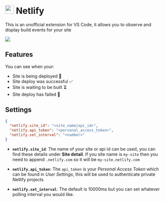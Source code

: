 # <img src="https://www.netlify.com/img/press/logos/logomark.png" style="width: 1em"> Netlify

This is an unofficial extension for VS Code, it allows you to observe and display build events for your site

![](https://i.ibb.co/dDTT78R/Screenshot-from-2019-09-23-18-27-29.png)

## Features
You can see when your:

* Site is being deployed 🔄
* Site deploy was successful ✅
* Site is waiting to be built ⏳
* Site deploy has failed 🚫

## Settings

```json
{
  "netlify.site_id": "<site_name|api_id>",
  "netlify.api_token": "<personal_access_token>",
  "netlify.set_interval": "<number>"
}
```

* **`netlify.site_id`**: The name of your site or api id can be used, you can find these details under **Site detail**. If you site name is `my-site` then you need to append `.netlify.com` so it will be `my-site.netlify.com`

* **`netlify.api_token`**: The `api_token` is your *Personal Access Token* which can be found in *User Settings*, this will be used to authenticate private Netlify projects

* **`netlify.set_interval`**: The default is 10000ms but you can set whatever polling interval you would like.
